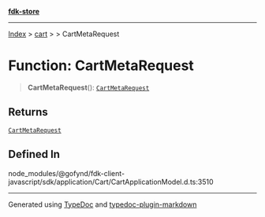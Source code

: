 [**fdk-store**](../../../README.md)
***

[Index](../../../API.md) > [cart](../../README.md) > [<internal>](../README.md) > CartMetaRequest

# Function: CartMetaRequest

> **CartMetaRequest**(): [`CartMetaRequest`](../type-aliases/type-alias.CartMetaRequest.md)

## Returns

[`CartMetaRequest`](../type-aliases/type-alias.CartMetaRequest.md)

## Defined In

node\_modules/@gofynd/fdk-client-javascript/sdk/application/Cart/CartApplicationModel.d.ts:3510

***
Generated using [TypeDoc](https://typedoc.org/) and [typedoc-plugin-markdown](https://www.npmjs.com/package/typedoc-plugin-markdown)
